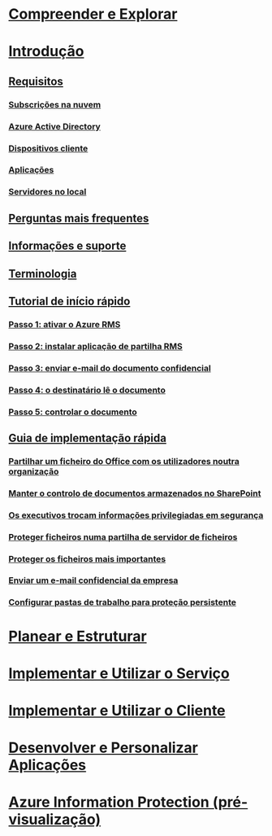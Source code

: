 # [Compreender e Explorar](/rights-management/understand-explore/azure-rights-management)
# [Introdução](requirements-azure-rms.md)
## [Requisitos](requirements-azure-rms.md)
### [Subscrições na nuvem](requirements-subscriptions.md)
### [Azure Active Directory](requirements-azure-ad.md)
### [Dispositivos cliente](requirements-client-devices.md)
### [Aplicações](requirements-applications.md)
### [Servidores no local ](requirements-servers.md)
## [Perguntas mais frequentes](faqs.md)
## [Informações e suporte](information-support.md)
## [Terminologia](terminology.md)
## [Tutorial de início rápido](quick-start-tutorial.md)
### [Passo 1: ativar o Azure RMS](tutorial-step1.md)
### [Passo 2: instalar aplicação de partilha RMS](tutorial-step2.md)
### [Passo 3: enviar e-mail do documento confidencial](tutorial-step3.md)
### [Passo 4: o destinatário lê o documento](tutorial-step4.md)
### [Passo 5: controlar o documento](tutorial-step5.md)
## [Guia de implementação rápida](rapid-deployment-guide.md)
### [Partilhar um ficheiro do Office com os utilizadores noutra organização](scenario-share-office-file-externally.md)
### [Manter o controlo de documentos armazenados no SharePoint](scenario-sharepoint.md)
### [Os executivos trocam informações privilegiadas em segurança](scenario-executives-email.md)
### [Proteger ficheiros numa partilha de servidor de ficheiros](scenario-fci.md)
### [Proteger os ficheiros mais importantes](scenario-secure-most-valuable-files.md)
### [Enviar um e-mail confidencial da empresa](scenario-company-confidential-email.md)
### [Configurar pastas de trabalho para proteção persistente](scenario-work-folders.md)
# [Planear e Estruturar](/rights-management/plan-design/deployment-roadmap)
# [Implementar e Utilizar o Serviço](/rights-management/deploy-use/activate-service)
# [Implementar e Utilizar o Cliente](/rights-management/rms-client/use-client)
# [Desenvolver e Personalizar Aplicações](/rights-management/develop/developers-guide)
# [Azure Information Protection (pré-visualização)](/rights-management/information-protection/what-is-information-protection)


<!--HONumber=Jul16_HO3-->


